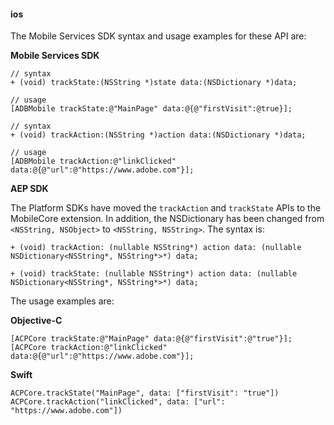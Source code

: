 #### ios

The Mobile Services SDK syntax and usage examples for these API are:

**Mobile Services SDK**

```
// syntax
+ (void) trackState:(NSString *)state data:(NSDictionary *)data;

// usage
[ADBMobile trackState:@"MainPage" data:@{@"firstVisit":@true}];
```

```
// syntax
+ (void) trackAction:(NSString *)action data:(NSDictionary *)data;

// usage
[ADBMobile trackAction:@"linkClicked" data:@{@"url":@"https://www.adobe.com"}];
```

**AEP SDK**

The Platform SDKs have moved the `trackAction` and `trackState` APIs to the MobileCore extension. In addition, the NSDictionary has been changed from `<NSString, NSObject>` to `<NSString, NSString>`. The syntax is:

```
+ (void) trackAction: (nullable NSString*) action data: (nullable NSDictionary<NSString*, NSString*>*) data;
```

```
+ (void) trackState: (nullable NSString*) action data: (nullable NSDictionary<NSString*, NSString*>*) data;
```

The usage examples are:

**Objective-C**

```
[ACPCore trackState:@"MainPage" data:@{@"firstVisit":@"true"}];
[ACPCore trackAction:@"linkClicked" data:@{@"url":@"https://www.adobe.com"}];
```

**Swift**

```
ACPCore.trackState("MainPage", data: ["firstVisit": "true"])
ACPCore.trackAction("linkClicked", data: ["url": "https://www.adobe.com"])
```
